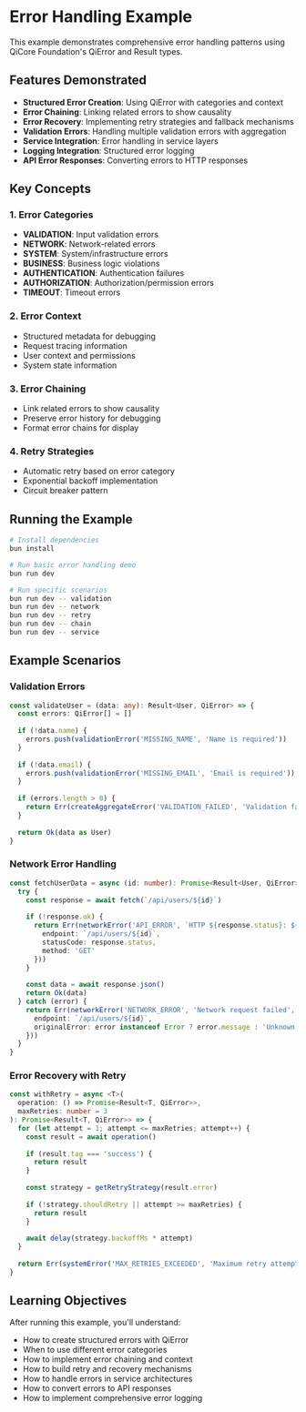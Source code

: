 # Error Handling Example

This example demonstrates comprehensive error handling patterns using QiCore Foundation's QiError and Result<T> types.

## Features Demonstrated

- **Structured Error Creation**: Using QiError with categories and context
- **Error Chaining**: Linking related errors to show causality
- **Error Recovery**: Implementing retry strategies and fallback mechanisms
- **Validation Errors**: Handling multiple validation errors with aggregation
- **Service Integration**: Error handling in service layers
- **Logging Integration**: Structured error logging
- **API Error Responses**: Converting errors to HTTP responses

## Key Concepts

### 1. Error Categories
- **VALIDATION**: Input validation errors
- **NETWORK**: Network-related errors
- **SYSTEM**: System/infrastructure errors
- **BUSINESS**: Business logic violations
- **AUTHENTICATION**: Authentication failures
- **AUTHORIZATION**: Authorization/permission errors
- **TIMEOUT**: Timeout errors

### 2. Error Context
- Structured metadata for debugging
- Request tracing information
- User context and permissions
- System state information

### 3. Error Chaining
- Link related errors to show causality
- Preserve error history for debugging
- Format error chains for display

### 4. Retry Strategies
- Automatic retry based on error category
- Exponential backoff implementation
- Circuit breaker pattern

## Running the Example

```bash
# Install dependencies
bun install

# Run basic error handling demo
bun run dev

# Run specific scenarios
bun run dev -- validation
bun run dev -- network
bun run dev -- retry
bun run dev -- chain
bun run dev -- service
```

## Example Scenarios

### Validation Errors
```typescript
const validateUser = (data: any): Result<User, QiError> => {
  const errors: QiError[] = []
  
  if (!data.name) {
    errors.push(validationError('MISSING_NAME', 'Name is required'))
  }
  
  if (!data.email) {
    errors.push(validationError('MISSING_EMAIL', 'Email is required'))
  }
  
  if (errors.length > 0) {
    return Err(createAggregateError('VALIDATION_FAILED', 'Validation failed', errors))
  }
  
  return Ok(data as User)
}
```

### Network Error Handling
```typescript
const fetchUserData = async (id: number): Promise<Result<User, QiError>> => {
  try {
    const response = await fetch(`/api/users/${id}`)
    
    if (!response.ok) {
      return Err(networkError('API_ERROR', `HTTP ${response.status}: ${response.statusText}`, {
        endpoint: `/api/users/${id}`,
        statusCode: response.status,
        method: 'GET'
      }))
    }
    
    const data = await response.json()
    return Ok(data)
  } catch (error) {
    return Err(networkError('NETWORK_ERROR', 'Network request failed', {
      endpoint: `/api/users/${id}`,
      originalError: error instanceof Error ? error.message : 'Unknown error'
    }))
  }
}
```

### Error Recovery with Retry
```typescript
const withRetry = async <T>(
  operation: () => Promise<Result<T, QiError>>,
  maxRetries: number = 3
): Promise<Result<T, QiError>> => {
  for (let attempt = 1; attempt <= maxRetries; attempt++) {
    const result = await operation()
    
    if (result.tag === 'success') {
      return result
    }
    
    const strategy = getRetryStrategy(result.error)
    
    if (!strategy.shouldRetry || attempt >= maxRetries) {
      return result
    }
    
    await delay(strategy.backoffMs * attempt)
  }
  
  return Err(systemError('MAX_RETRIES_EXCEEDED', 'Maximum retry attempts exceeded'))
}
```

## Learning Objectives

After running this example, you'll understand:
- How to create structured errors with QiError
- When to use different error categories
- How to implement error chaining and context
- How to build retry and recovery mechanisms
- How to handle errors in service architectures
- How to convert errors to API responses
- How to implement comprehensive error logging
